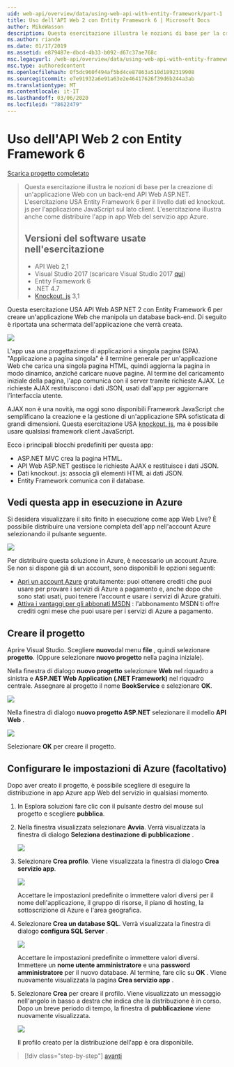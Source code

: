 ```yaml
---
uid: web-api/overview/data/using-web-api-with-entity-framework/part-1
title: Uso dell'API Web 2 con Entity Framework 6 | Microsoft Docs
author: MikeWasson
description: Questa esercitazione illustra le nozioni di base per la creazione di un'applicazione Web con un back-end API Web ASP.NET. L'esercitazione USA Entity Framework 6 per i dati Lay...
ms.author: riande
ms.date: 01/17/2019
ms.assetid: e879487e-dbcd-4b33-b092-d67c37ae768c
msc.legacyurl: /web-api/overview/data/using-web-api-with-entity-framework/part-1
msc.type: authoredcontent
ms.openlocfilehash: 0f5dc960f494af5bd4ce87863a510d1892319908
ms.sourcegitcommit: e7e91932a6e91a63e2e46417626f39d6b244a3ab
ms.translationtype: MT
ms.contentlocale: it-IT
ms.lasthandoff: 03/06/2020
ms.locfileid: "78622479"
---
```

# <a name="using-web-api-2-with-entity-framework-6"></a>Uso dell'API Web 2 con Entity Framework 6

[Scarica progetto completato](https://github.com/MikeWasson/BookService)

> Questa esercitazione illustra le nozioni di base per la creazione di un'applicazione Web con un back-end API Web ASP.NET. L'esercitazione USA Entity Framework 6 per il livello dati ed knockout. js per l'applicazione JavaScript sul lato client. L'esercitazione illustra anche come distribuire l'app in app Web del servizio app Azure.
>
> ## <a name="software-versions-used-in-the-tutorial"></a>Versioni del software usate nell'esercitazione
>
> - API Web 2,1
> - Visual Studio 2017 (scaricare Visual Studio 2017 [qui](https://visualstudio.microsoft.com/downloads/?utm_medium=microsoft&utm_source=docs.microsoft.com&utm_campaign=button+cta&utm_content=download+vs2017))
> - Entity Framework 6
> - .NET 4.7
> - [Knockout. js](http://knockoutjs.com/) 3,1

Questa esercitazione USA API Web ASP.NET 2 con Entity Framework 6 per creare un'applicazione Web che manipola un database back-end. Di seguito è riportata una schermata dell'applicazione che verrà creata.

[![](part-1/_static/image2.png)](part-1/_static/image1.png)

L'app usa una progettazione di applicazioni a singola pagina (SPA). "Applicazione a pagina singola" è il termine generale per un'applicazione Web che carica una singola pagina HTML, quindi aggiorna la pagina in modo dinamico, anziché caricare nuove pagine. Al termine del caricamento iniziale della pagina, l'app comunica con il server tramite richieste AJAX. Le richieste AJAX restituiscono i dati JSON, usati dall'app per aggiornare l'interfaccia utente.

AJAX non è una novità, ma oggi sono disponibili Framework JavaScript che semplificano la creazione e la gestione di un'applicazione SPA sofisticata di grandi dimensioni. Questa esercitazione USA [knockout. js](http://knockoutjs.com/), ma è possibile usare qualsiasi framework client JavaScript.

Ecco i principali blocchi predefiniti per questa app:

- ASP.NET MVC crea la pagina HTML.
- API Web ASP.NET gestisce le richieste AJAX e restituisce i dati JSON.
- Dati knockout. js: associa gli elementi HTML ai dati JSON.
- Entity Framework comunica con il database.

## <a name="see-this-app-running-on-azure"></a>Vedi questa app in esecuzione in Azure

Si desidera visualizzare il sito finito in esecuzione come app Web Live? È possibile distribuire una versione completa dell'app nell'account Azure selezionando il pulsante seguente.

[![](http://azuredeploy.net/deploybutton.png)](https://azuredeploy.net/?WT.mc_id=deploy_azure_aspnet&repository=https://github.com/tfitzmac/BookService)

Per distribuire questa soluzione in Azure, è necessario un account Azure. Se non si dispone già di un account, sono disponibili le opzioni seguenti:

- [Apri un account Azure](https://azure.microsoft.com/pricing/free-trial/?WT.mc_id=A443DD604) gratuitamente: puoi ottenere crediti che puoi usare per provare i servizi di Azure a pagamento e, anche dopo che sono stati usati, puoi tenere l'account e usare i servizi di Azure gratuiti.
- [Attiva i vantaggi per gli abbonati MSDN](https://azure.microsoft.com/pricing/member-offers/msdn-benefits-details/?WT.mc_id=A443DD604) : l'abbonamento MSDN ti offre crediti ogni mese che puoi usare per i servizi di Azure a pagamento.

## <a name="create-the-project"></a>Creare il progetto

Aprire Visual Studio. Scegliere **nuovo**dal menu **file** , quindi selezionare **progetto**. (Oppure selezionare **nuovo progetto** nella pagina iniziale).

Nella finestra di dialogo **nuovo progetto** selezionare **Web** nel riquadro a sinistra e **ASP.NET Web Application (.NET Framework)** nel riquadro centrale. Assegnare al progetto il nome **BookService** e selezionare **OK**.

[![](part-1/_static/image11.png)](part-1/_static/image11.png)

Nella finestra di dialogo **nuovo progetto ASP.NET** selezionare il modello **API Web** .

[![](part-1/_static/image12.png)](part-1/_static/image12.png)

Selezionare **OK** per creare il progetto.

## <a name="configure-azure-settings-optional"></a>Configurare le impostazioni di Azure (facoltativo)

Dopo aver creato il progetto, è possibile scegliere di eseguire la distribuzione in app Azure app Web del servizio in qualsiasi momento. 

1. In Esplora soluzioni fare clic con il pulsante destro del mouse sul progetto e scegliere **pubblica**.

2. Nella finestra visualizzata selezionare **Avvia**. Verrà visualizzata la finestra di dialogo **Seleziona destinazione di pubblicazione** .

   [![](part-1/_static/image14.png)](part-1/_static/image14.png)

3. Selezionare **Crea profilo**. Viene visualizzata la finestra di dialogo **Crea servizio app**.

   [![](part-1/_static/image15.png)](part-1/_static/image15.png)

   Accettare le impostazioni predefinite o immettere valori diversi per il nome dell'applicazione, il gruppo di risorse, il piano di hosting, la sottoscrizione di Azure e l'area geografica. 

4. Selezionare **Crea un database SQL**. Verrà visualizzata la finestra di dialogo **configura SQL Server** . 

   [![](part-1/_static/image16.png)](part-1/_static/image16.png)

   Accettare le impostazioni predefinite o immettere valori diversi. Immettere un **nome utente amministratore** e una **password amministratore** per il nuovo database. Al termine, fare clic su **OK** . Viene nuovamente visualizzata la pagina **Crea servizio app** .

5. Selezionare **Crea** per creare il profilo. Viene visualizzato un messaggio nell'angolo in basso a destra che indica che la distribuzione è in corso. Dopo un breve periodo di tempo, la finestra di **pubblicazione** viene nuovamente visualizzata.

    [![](part-1/_static/image17.png)](part-1/_static/image17.png)
   
    Il profilo creato per la distribuzione dell'app è ora disponibile. 

> [!div class="step-by-step"]
> [avanti](part-2.md)
